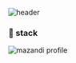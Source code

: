 ![header](https://capsule-render.vercel.app/api?type=wave&color=black&height=200&text=yihyunkong🖐🏻&animation=twinkling&fontColor=ffffff&fontSize=30&fontAlignY=30)

### 📌 stack


![mazandi profile](http://mazandi.herokuapp.com/api?handle={handle}&theme=warm)

<!--
**yihyunkong/yihyunkong** is a ✨ _special_ ✨ repository because its `README.md` (this file) appears on your GitHub profile.

Here are some ideas to get you started:

- 🔭 I’m currently working on ...
- 🌱 I’m currently learning ...
- 👯 I’m looking to collaborate on ...
- 🤔 I’m looking for help with ...
- 💬 Ask me about ...
- 📫 How to reach me: ...
- 😄 Pronouns: ...
- ⚡ Fun fact: ...
-->

